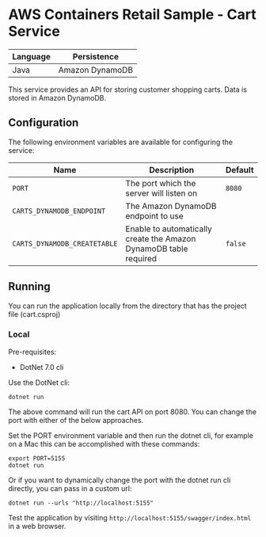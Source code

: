 # AWS Containers Retail Sample - Cart Service

| Language | Persistence |
|---|---|
| Java | Amazon DynamoDB |

This service provides an API for storing customer shopping carts. Data is stored in Amazon DynamoDB.

## Configuration

The following environment variables are available for configuring the service:

| Name | Description | Default |
|---|---|---|
| `PORT` | The port which the server will listen on | `8080` |
| `CARTS_DYNAMODB_ENDPOINT` | The Amazon DynamoDB endpoint to use | ` ` |
| `CARTS_DYNAMODB_CREATETABLE` | Enable to automatically create the Amazon DynamoDB table required | `false` |

## Running

You can run the application locally from the directory that has the project file (cart.csproj)

### Local

Pre-requisites:
- DotNet 7.0 cli

Use the DotNet cli:

```
dotnet run
```

The above command will run the cart API on port 8080. You can change the port with either of the below approaches.

Set the PORT environment variable and then run the dotnet cli, for example on a Mac this can be accomplished with these commands:

```
export PORT=5155
dotnet run
```

Or if you want to dynamically change the port with the dotnet run cli directly, you can pass in a custom url:

```
dotnet run --urls "http://localhost:5155"
```

Test the application by visiting `http://localhost:5155/swagger/index.html` in a web browser.